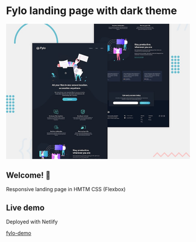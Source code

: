 # Fylo landing page with dark theme

![Design preview for the Fylo landing page with dark theme](./design/desktop-preview.jpg)

## Welcome! 👋

Responsive landing page in HMTM CSS (Flexbox)

## Live demo
Deployed with Netlify

[fylo-demo](https://fylo-landing-page-with-dark-theme.netlify.app)

